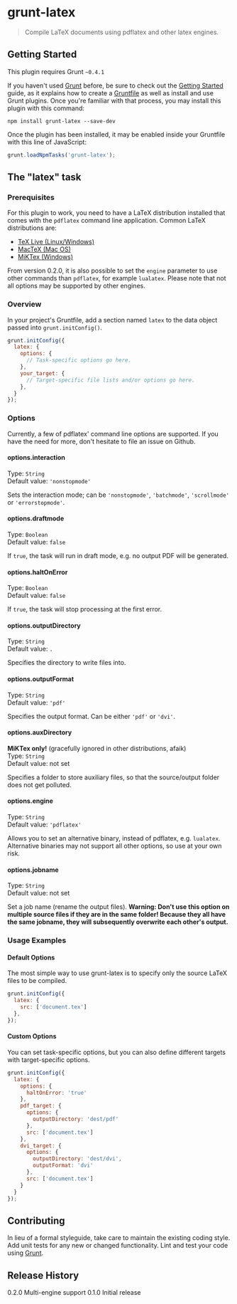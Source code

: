 # grunt-latex

> Compile LaTeX documents using pdflatex and other latex engines.

## Getting Started
This plugin requires Grunt `~0.4.1`

If you haven't used [Grunt](http://gruntjs.com/) before, be sure to check out the [Getting Started](http://gruntjs.com/getting-started) guide, as it explains how to create a [Gruntfile](http://gruntjs.com/sample-gruntfile) as well as install and use Grunt plugins. Once you're familiar with that process, you may install this plugin with this command:

```shell
npm install grunt-latex --save-dev
```

Once the plugin has been installed, it may be enabled inside your Gruntfile with this line of JavaScript:

```js
grunt.loadNpmTasks('grunt-latex');
```

## The "latex" task

### Prerequisites

For this plugin to work, you need to have a LaTeX distribution installed that comes with the ```pdflatex``` command line application. Common LaTeX distributions are:

* [TeX Live (Linux/Windows)](http://www.tug.org/texlive/)
* [MacTeX (Mac OS)](http://www.tug.org/mactex/)
* [MiKTex (Windows)](http://miktex.org/)

From version 0.2.0, it is also possible to set the `engine` parameter to use other commands than `pdflatex`, for example `lualatex`. Please note that not all options may be supported by other engines.

### Overview
In your project's Gruntfile, add a section named `latex` to the data object passed into `grunt.initConfig()`.

```js
grunt.initConfig({
  latex: {
    options: {
      // Task-specific options go here.
    },
    your_target: {
      // Target-specific file lists and/or options go here.
    },
  }
});
```

### Options

Currently, a few of pdflatex' command line options are supported. If you have the need for more, don't hesitate to file an issue on Github.

#### options.interaction
Type: `String`  
Default value: `'nonstopmode'`

Sets the interaction mode; can be `'nonstopmode'`, `'batchmode'`, `'scrollmode'` or `'errorstopmode'`.

#### options.draftmode
Type: `Boolean`  
Default value: `false`

If `true`, the task will run in draft mode, e.g. no output PDF will be generated.

#### options.haltOnError
Type: `Boolean`  
Default value: `false`

If `true`, the task will stop processing at the first error.

#### options.outputDirectory
Type: `String`  
Default value: `.`

Specifies the directory to write files into.

#### options.outputFormat
Type: `String`  
Default value: `'pdf'`

Specifies the output format. Can be either `'pdf'` or `'dvi'`.

#### options.auxDirectory
**MiKTex only!** (gracefully ignored in other distributions, afaik)  
Type: `String`  
Default value: not set

Specifies a folder to store auxiliary files, so that the source/output folder does not get polluted.

#### options.engine
Type: `String`  
Default value: `'pdflatex'`

Allows you to set an alternative binary, instead of pdflatex, e.g. `lualatex`. Alternative binaries may not support all other options, so use at your own risk.

#### options.jobname
Type: `String`  
Default value: not set

Set a job name (rename the output files). **Warning: Don't use this option on multiple source files if they are in the same folder! Because they all have the same jobname, they will subsequently overwrite each other's output.**

### Usage Examples

#### Default Options
The most simple way to use grunt-latex is to specify only the source LaTeX files to be compiled.

```js
grunt.initConfig({
  latex: {
    src: ['document.tex']
  },
});
```

#### Custom Options
You can set task-specific options, but you can also define different targets with target-specific options.

```js
grunt.initConfig({
  latex: {
    options: {
      haltOnError: 'true'
    },
    pdf_target: {
      options: {
        outputDirectory: 'dest/pdf'
      },
      src: ['document.tex']
    },
    dvi_target: {
      options: {
        outputDirectory: 'dest/dvi',
        outputFormat: 'dvi'
      },
      src: ['document.tex']
    }
  }
});
```

## Contributing
In lieu of a formal styleguide, take care to maintain the existing coding style. Add unit tests for any new or changed functionality. Lint and test your code using [Grunt](http://gruntjs.com/).

## Release History
0.2.0 Multi-engine support
0.1.0 Initial release

